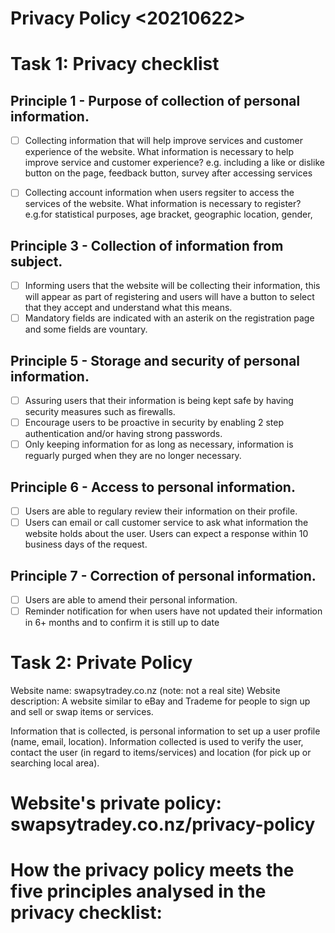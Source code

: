 # Privacy Policy <20210622>

# Task 1: Privacy checklist

## Principle 1 - Purpose of collection of personal information.
- [ ] Collecting information that will help improve services and customer experience of the website.
What information is necessary to help improve service and customer experience? e.g. including a like or dislike button on the page, feedback button, survey after accessing services

- [ ] Collecting account information when users regsiter to access the services of the website. What information is necessary to register? e.g.for statistical purposes, age bracket, geographic location, gender,

## Principle 3 - Collection of information from subject.
- [ ] Informing users that the website will be collecting their information, this will appear as part of registering and users will have a button to select that they accept and understand what this means.
- [ ] Mandatory fields are indicated with an asterik on the registration page and some fields are vountary.

## Principle 5 - Storage and security of personal information.
- [ ] Assuring users that their information is being kept safe by having security measures such as firewalls.
- [ ] Encourage users to be proactive in security by enabling 2 step authentication and/or having strong passwords.
- [ ] Only keeping information for as long as necessary, information is reguarly purged when they are no longer necessary.

## Principle 6 - Access to personal information.
- [ ] Users are able to regulary review their information on their profile.
- [ ] Users can email or call customer service to ask what information the website holds about the user. Users can expect a response within 10 business days of the request.

## Principle 7 - Correction of personal information.
- [ ] Users are able to amend their personal information.
- [ ] Reminder notification for when users have not updated their information in 6+ months and to confirm it is still up to date

# Task 2: Private Policy
Website name: swapsytradey.co.nz (note: not a real site)
Website description: A website similar to eBay and Trademe for people to sign up and sell or swap items or services. 

Information that is collected, is personal information to set up a user profile (name, email, location). Information collected is used to verify the user, contact the user (in regard to items/services) and location (for pick up or searching local area).


# Website's private policy: swapsytradey.co.nz/privacy-policy






# How the privacy policy meets the five principles analysed in the privacy checklist:

